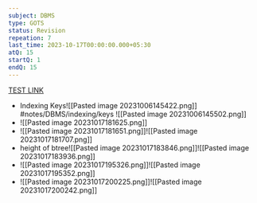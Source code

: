 ```yaml
---
subject: DBMS
type: GOTS
status: Revision
repeation: 7
last_time: 2023-10-17T00:00:00.000+05:30
atQ: 15
startQ: 1
endQ: 15
---
```

[TEST LINK](https://uxkhzfstdjcborfuyyknhkhbyfnskrywvveioufkbjkupomnptjwvhbavkysuhi.vercel.app/gateoverflow.in/quiz/results.html?exam_id=386)

- Indexing Keys![[Pasted image 20231006145422.png]] #notes/DBMS/indexing/keys ![[Pasted image 20231006145502.png]]
- ![[Pasted image 20231017181625.png]]
- ![[Pasted image 20231017181651.png]]![[Pasted image 20231017181707.png]]
- height of btree![[Pasted image 20231017183846.png]]![[Pasted image 20231017183936.png]]
- ![[Pasted image 20231017195326.png]]![[Pasted image 20231017195352.png]]
- ![[Pasted image 20231017200225.png]]![[Pasted image 20231017200242.png]]